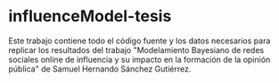 # influenceModel-tesis
Este trabajo contiene todo el código fuente y los datos necesarios para replicar los resultados del trabajo "Modelamiento Bayesiano de redes sociales online de influencia y su impacto en la formación de la opinión pública" de Samuel Hernando Sánchez Gutiérrez.
